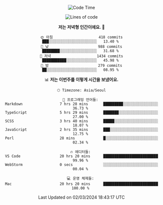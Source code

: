 <div align='center'>
 
<!--START_SECTION:waka-->
![Code Time](http://img.shields.io/badge/Code%20Time-3%2C430%20hrs%2031%20mins-blue)

![Lines of code](https://img.shields.io/badge/%EC%A0%80%EB%8A%94%20%EC%97%AC%ED%83%9C%EA%B9%8C%EC%A7%80%20-1.5%20million%20%EC%A4%84%EC%9D%98%20%EC%BD%94%EB%93%9C%EB%A5%BC%20%EC%9E%91%EC%84%B1%ED%96%88%EC%96%B4%EC%9A%94.-blue)

**저는 저녁형 인간이에요. 🦉** 

```text
🌞 아침                     418 commits         ███░░░░░░░░░░░░░░░░░░░░░░   13.40 % 
🌆 낮　                     988 commits         ████████░░░░░░░░░░░░░░░░░   31.68 % 
🌃 저녁                     1434 commits        ███████████░░░░░░░░░░░░░░   45.98 % 
🌙 밤　                     279 commits         ██░░░░░░░░░░░░░░░░░░░░░░░   08.95 % 
```


📊 **저는 이번주를 이렇게 시간을 보냈어요.** 

```text
🕑︎ Timezone: Asia/Seoul

💬 프로그래밍 언어들: 
Markdown                 7 hrs 28 mins       █████████░░░░░░░░░░░░░░░░   36.73 % 
TypeScript               5 hrs 29 mins       ███████░░░░░░░░░░░░░░░░░░   27.00 % 
SCSS                     3 hrs 40 mins       █████░░░░░░░░░░░░░░░░░░░░   18.07 % 
JavaScript               2 hrs 35 mins       ███░░░░░░░░░░░░░░░░░░░░░░   12.75 % 
Perl                     28 mins             █░░░░░░░░░░░░░░░░░░░░░░░░   02.34 % 

🔥 에디터들: 
VS Code                  20 hrs 20 mins      █████████████████████████   99.96 % 
WebStorm                 0 secs              ░░░░░░░░░░░░░░░░░░░░░░░░░   00.04 % 

💻 운영 체제들: 
Mac                      20 hrs 20 mins      █████████████████████████   100.00 % 
```


 Last Updated on 02/03/2024 18:43:17 UTC
<!--END_SECTION:waka-->
 </div>
<!---
Emewjin/Emewjin is a ✨ special ✨ repository because its `README.md` (this file) appears on your GitHub profile.
You can click the Preview link to take a look at your changes.
--->
